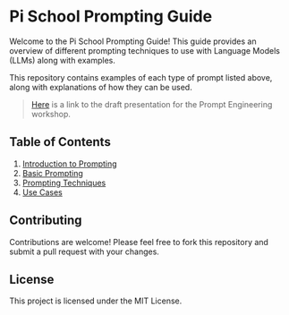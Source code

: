 # Pi School Prompting Guide

Welcome to the Pi School Prompting Guide! This guide provides an overview of different prompting techniques to use with Language Models (LLMs) along with examples.

This repository contains examples of each type of prompt listed above, along with explanations of how they can be used.

> [Here](https://docs.google.com/presentation/d/16Gu43iFNzh3iDH4lBmdilDzUZ0oC_rD1bhqVFenKkq0/edit#slide=id.g21dec14e079_2_82) is a link to the draft presentation for the Prompt Engineering workshop.

## Table of Contents

1. [Introduction to Prompting](chapters/introduction.md)
1. [Basic Prompting](chapters/basic_prompting.md)
1. [Prompting Techniques](chapters/prompting_techniques.md)
1. [Use Cases](chapters/usecases.md)

## Contributing

Contributions are welcome! Please feel free to fork this repository and submit a pull request with your changes.

## License

This project is licensed under the MIT License.
